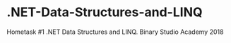 # .NET-Data-Structures-and-LINQ
Hometask #1 .NET Data Structures and LINQ. Binary Studio Academy 2018

